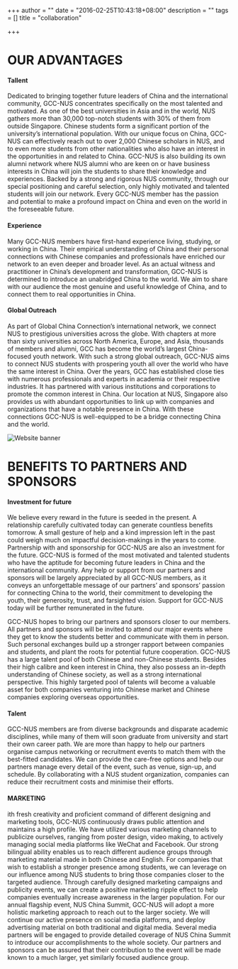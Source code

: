 +++
author = ""
date = "2016-02-25T10:43:18+08:00"
description = ""
tags = []
title = "collaboration"

+++

# OUR ADVANTAGES
#### Tallent
Dedicated to bringing together future leaders of China and the international
community, GCC-NUS concentrates specifically on the most talented and
motivated. As one of the best universities in Asia and in the world, NUS gathers
more than 30,000 top-notch students with 30% of them from outside Singapore.
Chinese students form a significant portion of the university’s international
population. With our unique focus on China, GCC-NUS can effectively reach out
to over 2,000 Chinese scholars in NUS, and to even more students from other
nationalities who also have an interest in the opportunities in and related to China.
GCC-NUS is also building its own alumni network where NUS alumni who are
keen on or have business interests in China will join the students to share their
knowledge and experiences. Backed by a strong and rigorous NUS community,
through our special positioning and careful selection, only highly motivated and
talented students will join our network. Every GCC-NUS member has the passion
and potential to make a profound impact on China and even on the world in the
foreseeable future.

#### Experience
Many GCC-NUS members have first-hand experience living, studying, or working
in China. Their empirical understanding of China and their personal connections
with Chinese companies and professionals have enriched our network to an
even deeper and broader level. As an actual witness and practitioner in China’s
development and transformation, GCC-NUS is determined to introduce an
unabridged China to the world. We aim to share with our audience the most
genuine and useful knowledge of China, and to connect them to real opportunities
in China.

#### Global Outreach
As part of Global China Connection’s international network, we connect NUS to
prestigious universities across the globe. With chapters at more than sixty universities
across North America, Europe, and Asia, thousands of members and alumni, GCC
has become the world’s largest China-focused youth network. With such a strong
global outreach, GCC-NUS aims to connect NUS students with prospering youth
all over the world who have the same interest in China. Over the years, GCC has
established close ties with numerous professionals and experts in academia or their
respective industries. It has partnered with various institutions and corporations to
promote the common interest in China. Our location at NUS, Singapore also provides
us with abundant opportunities to link up with companies and organizations that have
a notable presence in China. With these connections GCC-NUS is well-equipped to
be a bridge connecting China and the world.

![Website banner](/image/website+banner.jpg)

# BENEFITS TO PARTNERS AND SPONSORS
#### Investment for future
We believe every reward in the future is seeded in the present. A relationship carefully cultivated
today can generate countless benefits tomorrow. A small gesture of help and a kind impression
left in the past could weigh much on impactful decision-makings in the years to come. Partnership
with and sponsorship for GCC-NUS are also an investment for the future. GCC-NUS is formed
of the most motivated and talented students who have the aptitude for becoming future leaders
in China and the international community. Any help or support from our partners and sponsors
will be largely appreciated by all GCC-NUS members, as it conveys an unforgettable message
of our partners’ and sponsors’ passion for connecting China to the world, their commitment to
developing the youth, their generosity, trust, and farsighted vision. Support for GCC-NUS today
will be further remunerated in the future.

GCC-NUS hopes to bring our partners and sponsors closer to our members. All partners and
sponsors will be invited to attend our major events where they get to know the students better and
communicate with them in person. Such personal exchanges build up a stronger rapport between
companies and students, and plant the roots for potential future cooperation. GCC-NUS has a
large talent pool of both Chinese and non-Chinese students. Besides their high calibre and keen
interest in China, they also possess an in-depth understanding of Chinese society, as well as a
strong international perspective. This highly targeted pool of talents will become a valuable asset
for both companies venturing into Chinese market and Chinese companies exploring overseas
opportunities.

#### Talent
GCC-NUS members are from diverse backgrounds and disparate academic disciplines,
while many of them will soon graduate from university and start their own career path. We
are more than happy to help our partners organise campus networking or recruitment events
to match them with the best-fitted candidates. We can provide the care-free options and
help our partners manage every detail of the event, such as venue, sign-up, and schedule.
By collaborating with a NUS student organization, companies can reduce their recruitment
costs and minimise their efforts.

#### MARKETING
ith fresh creativity and proficient command of different designing and marketing tools,
GCC-NUS continuously draws public attention and maintains a high profile. We have utilized
various marketing channels to publicize ourselves, ranging from poster design, video making,
to actively managing social media platforms like WeChat and Facebook. Our strong bilingual
ability enables us to reach different audience groups through marketing material made in
both Chinese and English. For companies that wish to establish a stronger presence among
students, we can leverage on our influence among NUS students to bring those companies
closer to the targeted audience. Through carefully designed marketing campaigns and publicity
events, we can create a positive marketing ripple effect to help companies eventually increase
awareness in the larger population.
For our annual flagship event, NUS China Summit, GCC-NUS will adopt a more holistic
marketing approach to reach out to the larger society. We will continue our active presence on
social media platforms, and deploy advertising material on both traditional and digital media.
Several media partners will be engaged to provide detailed coverage of NUS China Summit
to introduce our accomplishments to the whole society. Our partners and sponsors can be
assured that their contribution to the event will be made known to a much larger, yet similarly
focused audience group.